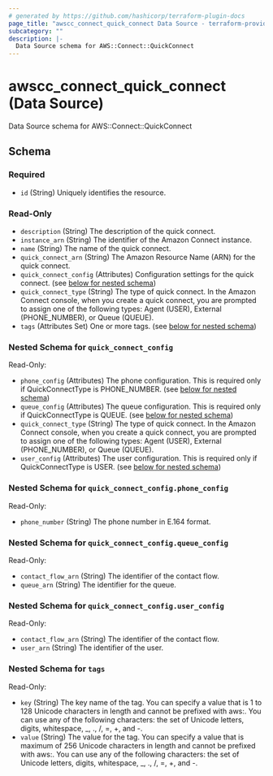 ```yaml
---
# generated by https://github.com/hashicorp/terraform-plugin-docs
page_title: "awscc_connect_quick_connect Data Source - terraform-provider-awscc"
subcategory: ""
description: |-
  Data Source schema for AWS::Connect::QuickConnect
---
```


# awscc_connect_quick_connect (Data Source)

Data Source schema for AWS::Connect::QuickConnect



<!-- schema generated by tfplugindocs -->
## Schema

### Required

- `id` (String) Uniquely identifies the resource.

### Read-Only

- `description` (String) The description of the quick connect.
- `instance_arn` (String) The identifier of the Amazon Connect instance.
- `name` (String) The name of the quick connect.
- `quick_connect_arn` (String) The Amazon Resource Name (ARN) for the quick connect.
- `quick_connect_config` (Attributes) Configuration settings for the quick connect. (see [below for nested schema](#nestedatt--quick_connect_config))
- `quick_connect_type` (String) The type of quick connect. In the Amazon Connect console, when you create a quick connect, you are prompted to assign one of the following types: Agent (USER), External (PHONE_NUMBER), or Queue (QUEUE).
- `tags` (Attributes Set) One or more tags. (see [below for nested schema](#nestedatt--tags))

<a id="nestedatt--quick_connect_config"></a>
### Nested Schema for `quick_connect_config`

Read-Only:

- `phone_config` (Attributes) The phone configuration. This is required only if QuickConnectType is PHONE_NUMBER. (see [below for nested schema](#nestedatt--quick_connect_config--phone_config))
- `queue_config` (Attributes) The queue configuration. This is required only if QuickConnectType is QUEUE. (see [below for nested schema](#nestedatt--quick_connect_config--queue_config))
- `quick_connect_type` (String) The type of quick connect. In the Amazon Connect console, when you create a quick connect, you are prompted to assign one of the following types: Agent (USER), External (PHONE_NUMBER), or Queue (QUEUE).
- `user_config` (Attributes) The user configuration. This is required only if QuickConnectType is USER. (see [below for nested schema](#nestedatt--quick_connect_config--user_config))

<a id="nestedatt--quick_connect_config--phone_config"></a>
### Nested Schema for `quick_connect_config.phone_config`

Read-Only:

- `phone_number` (String) The phone number in E.164 format.


<a id="nestedatt--quick_connect_config--queue_config"></a>
### Nested Schema for `quick_connect_config.queue_config`

Read-Only:

- `contact_flow_arn` (String) The identifier of the contact flow.
- `queue_arn` (String) The identifier for the queue.


<a id="nestedatt--quick_connect_config--user_config"></a>
### Nested Schema for `quick_connect_config.user_config`

Read-Only:

- `contact_flow_arn` (String) The identifier of the contact flow.
- `user_arn` (String) The identifier of the user.



<a id="nestedatt--tags"></a>
### Nested Schema for `tags`

Read-Only:

- `key` (String) The key name of the tag. You can specify a value that is 1 to 128 Unicode characters in length and cannot be prefixed with aws:. You can use any of the following characters: the set of Unicode letters, digits, whitespace, _, ., /, =, +, and -.
- `value` (String) The value for the tag. You can specify a value that is maximum of 256 Unicode characters in length and cannot be prefixed with aws:. You can use any of the following characters: the set of Unicode letters, digits, whitespace, _, ., /, =, +, and -.
